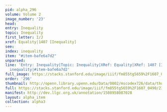 ```yaml
---
pid: alpha_296
volume: Volume 2
image_number: '23'
head: 
entry: Inequality
topic: Inequality
first_letter: I/J
xref: Equality|1407 [Inequality]
see: 
index: inequality
item: "#item-bafe6a7d2"
unparsed: 
line: 'Entry: Inequality|Topic: Inequality|XRef: Equality|XRef: 1407 [Inequality]|Index:
  inequality|#item-bafe6a7d2'
full_image: https://stacks.stanford.edu/image/iiif/fm855tg5659%2F1607_0490/full/full/0/default.jpg
order: '296'
thumbnail: http://openn.library.upenn.edu/Data/0002/mscodex726/data/thumb/1607_0490_thumb.jpg
full: https://stacks.stanford.edu/image/iiif/fm855tg5659%2F1607_0490/238,583,3131,276/full/0/default.jpg
manifest: http://dev.llgc.org.uk/annotation/1508958087028
layout: alpha_item
collection: alpha3
---
```

